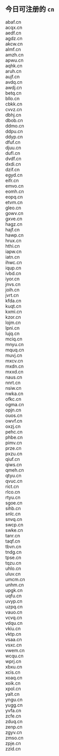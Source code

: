 
## 今日可注册的 `cn`
>
abaf.cn   
acqx.cn   
aedf.cn   
agdz.cn   
akcw.cn   
almf.cn   
amzh.cn   
apwu.cn   
aqhk.cn   
aruh.cn   
aujf.cn   
avdq.cn   
awdj.cn   
betq.cn   
bllo.cn   
cbkk.cn   
cvvz.cn   
dbhj.cn   
dbob.cn   
ddmo.cn   
ddpu.cn   
ddyp.cn   
dfuf.cn   
djuu.cn   
dufl.cn   
dvdf.cn   
dxdi.cn   
dzif.cn   
egyd.cn   
eifr.cn   
emvo.cn   
eomh.cn   
eopq.cn   
etvm.cn   
gleo.cn   
gowv.cn   
gxve.cn   
hagz.cn   
hajf.cn   
hawp.cn   
hrux.cn   
hthi.cn   
iapw.cn   
iatn.cn   
ihwc.cn   
iqup.cn   
ivbd.cn   
iyor.cn   
jnvs.cn   
joih.cn   
jvrt.cn   
kfda.cn   
kuqt.cn   
kxmi.cn   
kzor.cn   
lojm.cn   
lpni.cn   
lujq.cn   
mciq.cn   
mnyu.cn   
mquq.cn   
muvj.cn   
mxcv.cn   
mxdn.cn   
mxxd.cn   
naus.cn   
nnrt.cn   
nsiw.cn   
nwka.cn   
ofkc.cn   
ogma.cn   
opjn.cn   
ouos.cn   
owvf.cn   
oxzj.cn   
pehc.cn   
phbe.cn   
pimv.cn   
prze.cn   
pxzu.cn   
qiuf.cn   
qiws.cn   
qmeh.cn   
qtyu.cn   
qvuc.cn   
rict.cn   
rlco.cn   
rtyu.cn   
sgoe.cn   
sihb.cn   
snlc.cn   
snvq.cn   
swcp.cn   
swke.cn   
tanr.cn   
taqf.cn   
tbvn.cn   
tndg.cn   
tpse.cn   
tqzu.cn   
uhlo.cn   
uluv.cn   
umcm.cn   
unhm.cn   
upgk.cn   
uqfu.cn   
uvyp.cn   
uzpq.cn   
vauo.cn   
vcvq.cn   
vdqu.cn   
vkiu.cn   
vktp.cn   
vsaa.cn   
vsxc.cn   
vwem.cn   
wcqu.cn   
wprj.cn   
xbxu.cn   
xcis.cn   
xoaq.cn   
xoik.cn   
xpol.cn   
yalt.cn   
yngu.cn   
yugg.cn   
yvfa.cn   
zcfe.cn   
zduq.cn   
zenp.cn   
zgyv.cn   
zmso.cn   
zpje.cn   
zzid.cn   

